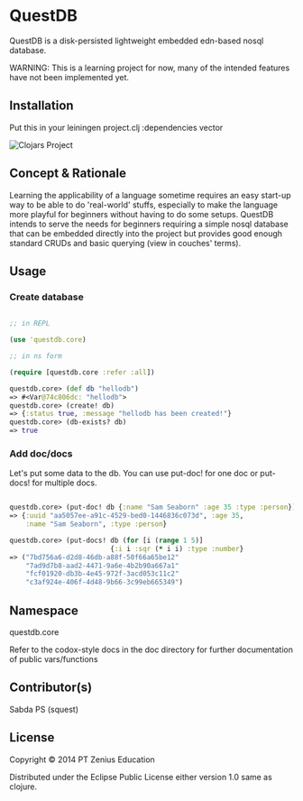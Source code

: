 # QuestDB

QuestDB is a disk-persisted lightweight embedded edn-based nosql
database.

WARNING: This is a learning project for now, many of the intended features have not been implemented yet.

## Installation

Put this in your leiningen project.clj :dependencies vector

![Clojars Project](http://clojars.org/zenedu.squest/questdb/latest-version.svg)

## Concept & Rationale

Learning the applicability of a language sometime requires an easy start-up way to be able to do 'real-world' stuffs, especially to make the language more playful for beginners without having to do some setups. QuestDB intends to serve the needs for beginners requiring a simple nosql database that can be embedded directly into the project but provides good enough standard CRUDs and basic querying (view in couches' terms).

## Usage 

### Create database

```clojure

;; in REPL

(use 'questdb.core)

;; in ns form 

(require [questdb.core :refer :all])

questdb.core> (def db "hellodb") 
=> #<Var@74c806dc: "hellodb">
questdb.core> (create! db) 
=> {:status true, :message "hellodb has been created!"} 
questdb.core> (db-exists? db) 
=> true

```

### Add doc/docs

Let's put some data to the db. You can use put-doc! for one doc or
put-docs! for multiple docs.

```clojure

questdb.core> (put-doc! db {:name "Sam Seaborn" :age 35 :type :person}) 
=> {:uuid "aa5057ee-a91c-4529-bed0-1446836c073d", :age 35,
    :name "Sam Seaborn", :type :person}

questdb.core> (put-docs! db (for [i (range 1 5)] 
	      		    	 {:i i :sqr (* i i) :type :number} 
=> ("7bd756a6-d2d8-46db-a88f-50f66a65be12"
    "7ad9d7b8-aad2-4471-9a6e-4b2b90a667a1"
    "fcf01920-db3b-4e45-972f-3acd053c11c2"
    "c3af924e-406f-4d48-9b66-3c99eb665349")

```

## Namespace

questdb.core 

Refer to the codox-style docs in the doc directory for further documentation of public vars/functions 

## Contributor(s)

Sabda PS (squest)

## License

Copyright © 2014 PT Zenius Education

Distributed under the Eclipse Public License either version 1.0 
same as clojure.
